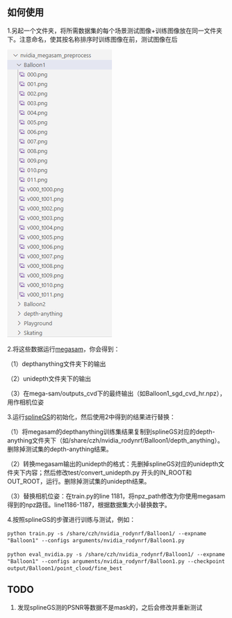 ## 如何使用
1.另起一个文件夹，将所需数据集的每个场景测试图像+训练图像放在同一文件夹下。注意命名，使其按名称排序时训练图像在前，测试图像在后

![alt text](assets/image.png)

2.将这些数据运行[megasam](https://github.com/mega-sam/mega-sam)，你会得到：

（1）depthanything文件夹下的输出

（2）unidepth文件夹下的输出

（3）在mega-sam/outputs_cvd下的最终输出（如Balloon1_sgd_cvd_hr.npz），用作相机位姿

3.运行[splineGS](https://github.com/KAIST-VICLab/SplineGS)的初始化，然后使用2中得到的结果进行替换：

（1）将megasam的depthanything训练集结果复制到splineGS对应的depth-anything文件夹下（如/share/czh/nvidia_rodynrf/Balloon1/depth_anything）。删除掉测试集的depth-anything结果。

（2）转换megasam输出的unidepth的格式：先删掉splineGS对应的unidepth文件夹下内容；然后修改test/convert_unidepth.py 开头的IN_ROOT和OUT_ROOT，运行。删除掉测试集的unidepth结果。

（3）替换相机位姿：在train.py的line 1181，将npz_path修改为你使用megasam得到的npz路径。line1186-1187，根据数据集大小替换数字。

4.按照splineGS的步骤进行训练与测试，例如：

```
python train.py -s /share/czh/nvidia_rodynrf/Balloon1/ --expname "Balloon1" --configs arguments/nvidia_rodynrf/Balloon1.py

python eval_nvidia.py -s /share/czh/nvidia_rodynrf/Balloon1/ --expname "Balloon1" --configs arguments/nvidia_rodynrf/Balloon1.py --checkpoint output/Balloon1/point_cloud/fine_best
```
## TODO
1. 发现splineGS测的PSNR等数据不是mask的，之后会修改并重新测试
